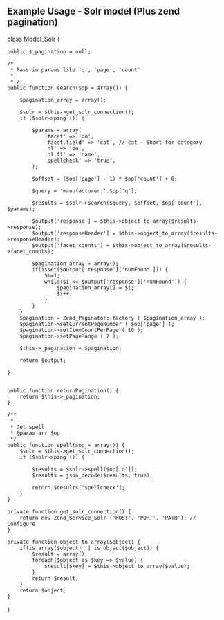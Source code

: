 
Example Usage - Solr model (Plus zend pagination)
-

class Model_Solr {

    public $_pagination = null;

    /*
     * Pass in params like 'q', 'page', 'count'
     *
     * /
    public function search($op = array()) {	

        $pagination_array = array();

        $solr = $this->get_solr_connection();
        if ($solr->ping ()) {

            $params = array(
                'facet' => 'on',
                'facet.field' => 'cat', // cat - Short for category
                'hl' => 'on',
                'hl.fl' => 'name',
                'spellcheck' => 'true',
            );

            $offset = ($op['page'] - 1) * $op['count'] + 0;

            $query = 'manufacturer:'.$op['q'];

            $results = $solr->search($query, $offset, $op['count'], $params);

            $output['response'] = $this->object_to_array($results->response);
            $output['responseHeader'] = $this->object_to_array($results->responseHeader);
            $output['facet_counts'] = $this->object_to_array($results->facet_counts);

            $pagination_array = array();
            if(isset($output['response']['numFound'])) {
                $i=1;
                while($i <= $output['response']['numFound']) {
                    $pagination_array[] = $i;
                    $i++;
                }
            }
        }
        $pagination = Zend_Paginator::factory ( $pagination_array );
        $pagination->setCurrentPageNumber ( $op['page'] );
        $pagination->setItemCountPerPage ( 10 );
        $pagination->setPageRange ( 7 );

        $this->_pagination = $pagination;

        return $output;

    }


    public function returnPagination() {
        return $this->_pagination;
    }

    /**
     * 
     * Get spell
     * @param arr $op
     */
    public function spell($op = array()) {		
        $solr = $this->get_solr_connection();	
        if ($solr->ping ()) {

            $results = $solr->spell($op['q']);
            $results = json_decode($results, true);

            return $results['spellcheck'];
        }
    }

    private function get_solr_connection() {
        return new Zend_Service_Solr ('HOST', 'PORT', 'PATH'); // Configure
    }

    private function object_to_array($object) {
        if(is_array($object) || is_object($object)) {
            $result = array();
            foreach($object as $key => $value) {
                $result[$key] = $this->object_to_array($value);
            }
            return $result;
        }
        return $object;
    }

}